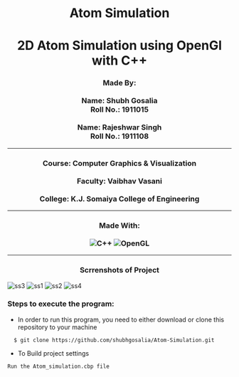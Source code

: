 <h1 align="center">Atom Simulation</h1>
<h1 align="center">2D Atom Simulation using OpenGl with C++</h1>
<h3 align="center">
  Made By:
  <br>
  <br>
  Name: Shubh Gosalia
  <br>
  Roll No.: 1911015
  <br>
  <br>
  Name: Rajeshwar Singh
  <br>
  Roll No.: 1911108
</h3>
<hr>
<h3 align="center">
  Course: Computer Graphics & Visualization
  <br>
  <br>
  Faculty: Vaibhav Vasani
  <br>
  <br>
  College: K.J. Somaiya College of Engineering
</h3>
<hr>
<div align="center">
  <h3>Made With:</hr>
  <br>
  <br>
  <img alt="C++" src="https://img.shields.io/badge/c++-%2300599C.svg?style=for-the-badge&logo=c%2B%2B&ogoColor=white"/>
<img alt="OpenGL" src="https://img.shields.io/badge/OpenGL-%23FFFFFF.svg?style=for-the-badge&logo=opengl"/>
  </div>
<hr>
<h3 align="center">
  Scrrenshots of Project
</h3>

   ![ss3](https://user-images.githubusercontent.com/75128988/143415146-8f0ff67b-9178-4575-afe7-4b12d7549f03.JPG)
   ![ss1](https://user-images.githubusercontent.com/75128988/143415520-7a4f7851-5f81-4310-bbd9-0a922c7a29ba.JPG)
   ![ss2](https://user-images.githubusercontent.com/75128988/143415553-85d990b3-dfbf-44b1-a681-53f836e26687.JPG)
   ![ss4](https://user-images.githubusercontent.com/75128988/143415569-77672a49-9752-4b85-9d7d-f43746ed0dcf.JPG)

### Steps to execute the program:<br/>
* In order to run this program, you need to either download or clone this repository to your machine
```
  $ git clone https://github.com/shubhgosalia/Atom-Simulation.git
```
* To Build project settings
```
Run the Atom_simulation.cbp file
```

